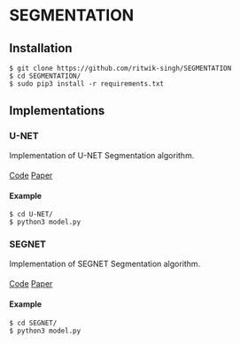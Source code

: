 # SEGMENTATION


## Installation
    $ git clone https://github.com/ritwik-singh/SEGMENTATION
    $ cd SEGMENTATION/
    $ sudo pip3 install -r requirements.txt
    
## Implementations 

### U-NET

Implementation of U-NET Segmentation algorithm.
####
[Code](U-NET/model.py)   [Paper](U-NET/1505.04597.pdf)

#### Example
```
$ cd U-NET/
$ python3 model.py
```

### SEGNET

Implementation of SEGNET Segmentation algorithm.
####
[Code](SEGNET/model.py)     [Paper](SEGNET/1511.00561.pdf)

#### Example
```
$ cd SEGNET/
$ python3 model.py
```
